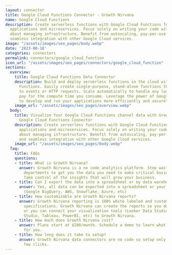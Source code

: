 ```yaml
---
layout: connector
title: Google Cloud Functions Connector - Growth Nirvana
name: Google Cloud Functions
description: Create serverless functions with Google Cloud Functions for event-driven
  applications and microservices. Focus solely on writing your code without worrying
  about managing infrastructure. Benefit from autoscaling, pay-per-use pricing, and
  seamless integration with other Google Cloud services.
image: "/assets/images/seo_pages/body.webp"
date: '2023-08-18'
categories: connectors
permalink: connectors/google_cloud_function
icon_url: "/assets/images/seo_pages/connectors/google_cloud_function"
sections:
  overview:
    title: Google Cloud Functions Data Connector
    description: Build and deploy serverless functions in the cloud with Google Cloud
      Functions. Easily create single-purpose, stand-alone functions that respond
      to events or HTTP requests. Scale automatically to handle any load and only
      pay for the compute time you consume. Leverage the power of Google Cloud's infrastructure
      to develop and run your applications more efficiently and securely.
    image_url: "/assets/images/seo_pages/overview.webp"
  body:
    title: Visualize Your Google Cloud Functions channel data with Growth Nirvana's
      Google Cloud Functions Connector
    description: Create serverless functions with Google Cloud Functions for event-driven
      applications and microservices. Focus solely on writing your code without worrying
      about managing infrastructure. Benefit from autoscaling, pay-per-use pricing,
      and seamless integration with other Google Cloud services.
    image_url: "/assets/images/seo_pages/body.webp"
  faq:
    title: FAQs
    questions:
    - title: What is Growth Nirvana?
      answer: Growth Nirvana is a no code analytics platform. Stop waiting for other
        departments to get you the data you need to make critical business decisions.
        Take control of the insights that will grow your business.
    - title: Can I export the data into a spreadsheet or my data warehouse?
      answer: Yes, all data can be exported into a spreadsheet or your data warehouse
        (Google BigQuery, AWS, Snowflake, Azure, etc)
    - title: How customizable are Growth Nirvana reports?
      answer: Growth Nirvana reporting is 100% white labeled and customized to your
        specifications. Growth Nirvana can create the reports so you don’t have to
        or you can connect your visualization tools (Looker Data Studio/Google Data
        Studio, Tableau, PowerBI, etc) to Growth Nirvana.
    - title: How much does Growth Nirvana cost?
      answer: Plans start at $200/month. Schedule a demo to learn what plan is best
        for you.
    - title: How long does it take to setup?
      answer: Growth Nirvana data connectors are no code so setup only requires a
        few clicks.
---
```


